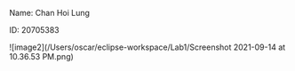 Name: Chan Hoi Lung

ID: 20705383

![image2](/Users/oscar/eclipse-workspace/Lab1/Screenshot 2021-09-14 at 10.36.53 PM.png)